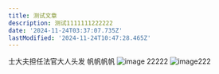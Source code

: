 ```yaml
---
title: 测试文章
description: 测试1111111222222
date: '2024-11-24T03:37:07.735Z'
lastModified: '2024-11-24T10:47:28.465Z'
---
```

士大夫担任法官大人头发
帆帆帆帆
![image](https://github.com/user-attachments/assets/f3d44d1a-069e-42cf-9799-2627d4ea3348)
22222
![image222](https://mmbiz.qpic.cn/sz_mmbiz_jpg/N5niatN9B18whC6icUsK1GXf7muxo7MRzxLPNBsvNgGCibdqbm2L3rZia7l4j9ETVSnj3yYoOJvk5xjV4lWruBib1XQ/0?wx_fmt=jpeg#no-referrer)

